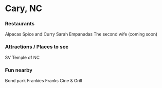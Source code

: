 # Cary, NC

### Restaurants
Alpacas
Spice and Curry
Sarah Empanadas
The second wife (coming soon)

### Attractions / Places to see
SV Temple of NC


### Fun nearby
Bond park
Frankies
Franks Cine & Grill
